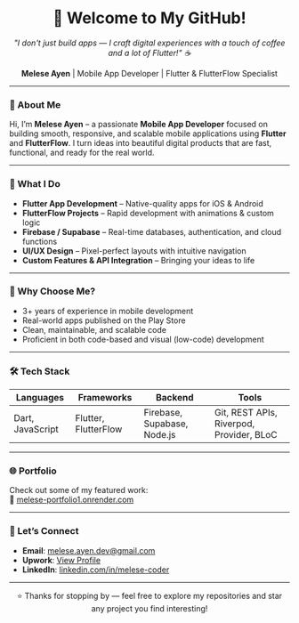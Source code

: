 <h1 align="center">👋 Welcome to My GitHub!</h1>

<p align="center">
  <em>"I don't just build apps — I craft digital experiences with a touch of coffee and a lot of Flutter!" ☕</em>
</p>

<p align="center">
  <strong>Melese Ayen</strong> | Mobile App Developer | Flutter & FlutterFlow Specialist
</p>

---

### 📱 About Me

Hi, I’m **Melese Ayen** – a passionate **Mobile App Developer** focused on building smooth, responsive, and scalable mobile applications using **Flutter** and **FlutterFlow**. I turn ideas into beautiful digital products that are fast, functional, and ready for the real world.

---

### 🚀 What I Do

- **Flutter App Development** – Native-quality apps for iOS & Android  
- **FlutterFlow Projects** – Rapid development with animations & custom logic  
- **Firebase / Supabase** – Real-time databases, authentication, and cloud functions  
- **UI/UX Design** – Pixel-perfect layouts with intuitive navigation  
- **Custom Features & API Integration** – Bringing your ideas to life

---

### 💼 Why Choose Me?

- 3+ years of experience in mobile development  
- Real-world apps published on the Play Store  
- Clean, maintainable, and scalable code  
- Proficient in both code-based and visual (low-code) development

---

### 🛠️ Tech Stack

| Languages       | Frameworks         | Backend                 | Tools                            |
|-----------------|--------------------|-------------------------|---------------------------------|
| Dart, JavaScript| Flutter, FlutterFlow| Firebase, Supabase, Node.js | Git, REST APIs, Riverpod, Provider, BLoC |

---

### 🌐 Portfolio

Check out some of my featured work:  
🔗 <a href="https://melese-portfolio1.onrender.com" target="_blank" rel="noopener noreferrer">melese-portfolio1.onrender.com</a>

---

### 🤝 Let’s Connect

- **Email**: <a href="mailto:melese.ayen.dev@gmail.com" target="_blank" rel="noopener noreferrer">melese.ayen.dev@gmail.com</a>  
- **Upwork**: <a href="https://www.upwork.com/freelancers/~01df37bb449b1102cb?mp_source=share" target="_blank" rel="noopener noreferrer">View Profile</a>  
- **LinkedIn**: <a href="https://www.linkedin.com/in/melese-coder" target="_blank" rel="noopener noreferrer">linkedin.com/in/melese-coder</a>

---

<p align="center">
  ⭐ Thanks for stopping by — feel free to explore my repositories and star any project you find interesting!
</p>
